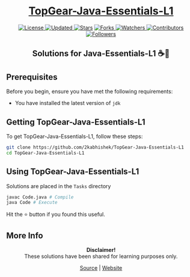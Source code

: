 <div align = "center">

<h1><a href="https://2kabhishek.github.io/TopGear-Java-Essentials-L1">TopGear-Java-Essentials-L1</a></h1>

<a href="https://github.com/2KAbhishek/TopGear-Java-Essentials-L1/blob/master/LICENSE">
<img alt="License" src="https://img.shields.io/github/license/2kabhishek/TopGear-Java-Essentials-L1?style=plastic&color=white&label=License"> </a>

<a href="https://github.com/2KAbhishek/TopGear-Java-Essentials-L1/pulse">
<img alt="Updated" src="https://img.shields.io/github/last-commit/2kabhishek/TopGear-Java-Essentials-L1?style=plastic&color=e30724&label=Updated"> </a>

<a href="https://github.com/2KAbhishek/TopGear-Java-Essentials-L1/stargazers">
<img alt="Stars" src="https://img.shields.io/github/stars/2kabhishek/TopGear-Java-Essentials-L1?style=plastic&color=00d451&label=Stars"></a>

<a href="https://github.com/2KAbhishek/TopGear-Java-Essentials-L1/network/members">
<img alt="Forks" src="https://img.shields.io/github/forks/2kabhishek/TopGear-Java-Essentials-L1?style=plastic&color=1688f0&label=Forks"> </a>

<a href="https://github.com/2KAbhishek/TopGear-Java-Essentials-L1/watchers">
<img alt="Watchers" src="https://img.shields.io/github/watchers/2kabhishek/TopGear-Java-Essentials-L1?style=plastic&color=ff5500&label=Watchers"> </a>

<a href="https://github.com/2KAbhishek/TopGear-Java-Essentials-L1/graphs/contributors">
<img alt="Contributors" src="https://img.shields.io/github/contributors/2kabhishek/TopGear-Java-Essentials-L1?style=plastic&color=f0f&label=Contributors"> </a>

<a href="https://github.com/2KAbhishek?tab=followers">
<img alt="Followers" src="https://img.shields.io/github/followers/2kabhishek?color=222&style=plastic&label=Followers"> </a>

<h2>Solutions for Java-Essentials-L1 ☕🧮</h2>

</div>

## Prerequisites

Before you begin, ensure you have met the following requirements:

- You have installed the latest version of `jdk`

## Getting TopGear-Java-Essentials-L1

To get TopGear-Java-Essentials-L1, follow these steps:

```bash
git clone https://github.com/2kabhishek/TopGear-Java-Essentials-L1
cd TopGear-Java-Essentials-L1
```

## Using TopGear-Java-Essentials-L1

Solutions are placed in the `Tasks` directory

```bash
javac Code.java # Compile
java Code # Execute
```

Hit the :star: button if you found this useful.

## More Info

<div align="center">

<strong>Disclaimer!</strong><br>
These solutions have been shared for learning purposes only. <br>

<a href="https://github.com/2KAbhishek/TopGear-Java-Essentials-L1">Source</a> |
<a href="https://2kabhishek.github.io/TopGear-Java-Essentials-L1">Website</a>

</div>
